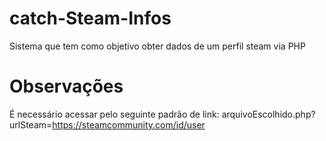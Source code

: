 # catch-Steam-Infos
Sistema que tem como objetivo obter dados de um perfil steam via PHP


# Observações
É necessário acessar pelo seguinte padrão de link:
arquivoEscolhido.php?urlSteam=https://steamcommunity.com/id/user
